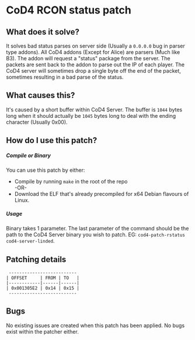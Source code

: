 # CoD4 RCON status patch
## What does it solve?
It solves bad status parses on server side (Usually a `0.0.0.0` bug in parser type addons). All CoD4 addons (Except for Alice) are parsers (Much like B3). The addon will request a "status" package from the server. The packets are sent back to the addon to parse out the IP of each player. The CoD4 server will sometimes drop a single byte off the end of the packet, sometimes resulting in a bad parse of the status.

## What causes this?
It's caused by a short buffer within CoD4 Server. The buffer is `1044` bytes long when it should actually be `1045` bytes long to deal with the ending character (Usually 0x00).

## How do I use this patch?
##### Compile or Binary
You can use this patch by either:
  * Compile by running `make` in the root of the repo  
    -OR-
  * Download the ELF that's already precompiled for x64 Debian flavours of Linux.  

##### Usage
Binary takes 1 parameter. The last parameter of the command should be the path to the CoD4 Server binary you wish to patch. EG: `cod4-patch-rstatus cod4-server-linded`.

## Patching details

```text
 --------------------------
| OFFSET     | FROM | TO   |
|------------|------|------|
| 0x001305E2 | 0x14 | 0x15 |
 --------------------------
```

## Bugs
No existing issues are created when this patch has been applied. No bugs exist within the patcher either.
